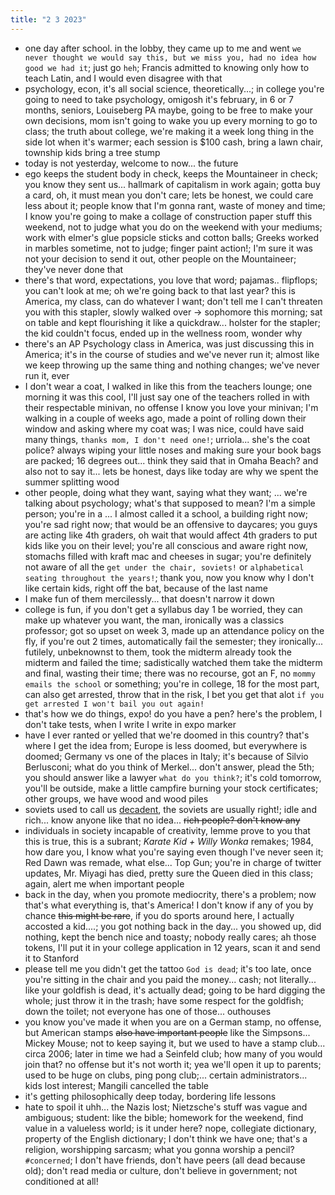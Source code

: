 ```yaml
---
title: "2 3 2023"
---
```

- one day after school. in the lobby, they came up to me and went `we never thought we would say this, but we miss you, had no idea how good we had it`; just go `heh`; Francis admitted to knowing only how to teach Latin, and I would even disagree with that
- psychology, econ, it's all social science, theoretically...; in college you're going to need to take psychology, omigosh it's february, in 6 or 7 months, seniors, Louiseberg PA maybe, going to be free to make your own decisions, mom isn't going to wake you up every morning to go to class; the truth about college, we're making it a week long thing in the side lot when it's warmer; each session is $100 cash, bring a lawn chair, township kids bring a tree stump
- today is not yesterday, welcome to now... the future
- ego keeps the student body in check, keeps the Mountaineer in check; you know they sent us... hallmark of capitalism in work again; gotta buy a card, oh, it must mean you don't care; lets be honest, we could care less about it; people know that I'm gonna rant, waste of money and time; I know you're going to make a collage of construction paper stuff this weekend, not to judge what you do on the weekend with your mediums; work with elmer's glue popsicle sticks and cotton balls; Greeks worked in marbles sometime, not to judge; finger paint action!; I'm sure it was not your decision to send it out, other people on the Mountaineer; they've never done that
- there's that word, expectations, you love that word; pajamas.. flipflops; you can't look at me; oh we're going back to that last year? this is America, my class, can do whatever I want; don't tell me I can't threaten you with this stapler, slowly walked over -> sophomore this morning; sat on table and kept flourishing it like a quickdraw... holster for the stapler; the kid couldn't focus, ended up in the wellness room, wonder why
- there's an AP Psychology class in America, was just discussing this in America; it's in the course of studies and we've never run it; almost like we keep throwing up the same thing and nothing changes; we've never run it, ever
- I don't wear a coat, I walked in like this from the teachers lounge; one morning it was this cool, I'll just say one of the teachers rolled in with their respectable minivan, no offense I know you love your minivan; I'm walking in a couple of weeks ago, made a point of rolling down their window and asking where my coat was; I was nice, could have said many things, `thanks mom, I don't need one!`; urriola... she's the coat police? always wiping your little noses and making sure your book bags are packed; 16 degrees out... think they said that in Omaha Beach? and also not to say it... lets be honest, days like today are why we spent the summer splitting wood
- other people, doing what they want, saying what they want; ... we're talking about psychology; what's that supposed to mean? I'm a simple person; you're in a ... I almost called it a school, a building right now; you're sad right now; that would be an offensive to daycares; you guys are acting like 4th graders, oh wait that would affect 4th graders to put kids like you on their level; you're all conscious and aware right now, stomachs filled with kraft mac and cheeses in sugar; you're definitely not aware of all the `get under the chair, soviets!` or `alphabetical seating throughout the years!`; thank you, now you know why I don't like certain kids, right off the bat, because of the last name
- I make fun of them mercilessly... that doesn't narrow it down
- college is fun, if you don't get a syllabus day 1 be worried, they can make up whatever you want, the man, ironically was a classics professor; got so upset on week 3, made up an attendance policy on the fly, if you're out 2 times, automatically fail the semester; they ironically... futilely, unbeknownst to them, took the midterm already took the midterm and failed the time; sadistically watched them take the midterm and final, wasting their time; there was no recourse, got an F, no `mommy emails the school` or something; you're in college, 18 for the most part, can also get arrested, throw that in the risk, I bet you get that alot `if you get arrested I won't bail you out again!`
- that's how we do things, expo! do you have a pen? here's the problem, I don't take tests, when I write I write in expo marker
- have I ever ranted or yelled that we're doomed in this country? that's where I get the idea from; Europe is less doomed, but everywhere is doomed; Germany vs one of the places in Italy; it's because of Silvio Berlusconi; what do you think of Merkel... don't answer, plead the 5th; you should answer like a lawyer `what do you think?`; it's cold tomorrow, you'll be outside, make a little campfire burning your stock certificates; other groups, we have wood and wood piles
- soviets used to call us <u>decadent</u>, the soviets are usually right!; idle and rich... know anyone like that no idea... ~~rich people? don't know any~~
- individuals in society incapable of creativity, lemme prove to you that this is true, this is a subrant; *Karate Kid + Willy Wonka* remakes; 1984, how dare you, I know what you're saying even though I've never seen it; Red Dawn was remade, what else... Top Gun; you're in charge of twitter updates, Mr. Miyagi has died, pretty sure the Queen died in this class; again, alert me when important people
- back in the day, when you promote mediocrity, there's a problem; now that's what everything is, that's America! I don't know if any of you by chance ~~this might be rare~~, if you do sports around here, I actually accosted a kid....; you got nothing back in the day... you showed up, did nothing, kept the bench nice and toasty; nobody really cares; ah those tokens, I'll put it in your college application in 12 years, scan it and send it to Stanford
- please tell me you didn't get the tattoo `God is dead`; it's too late, once you're sitting in the chair and you paid the money... cash; not literally... like your goldfish is dead, it's actually dead; going to be hard digging the whole; just throw it in the trash; have some respect for the goldfish; down the toilet; not everyone has one of those... outhouses
- you know you've made it when you are on a German stamp, no offense, but American stamps ~~also have important people~~ like the Simpsons... Mickey Mouse; not to keep saying it, but we used to have a stamp club... circa 2006; later in time we had a Seinfeld club; how many of you would join that? no offense but it's not worth it; yea we'll open it up to parents; used to be huge on clubs, ping pong club;... certain administrators... kids lost interest; Mangili cancelled the table
- it's getting philosophically deep today, bordering life lessons
- hate to spoil it uhh... the Nazis lost; Nietzsche's stuff was vague and ambiguous; student: like the bible; homework for the weekend, find value in a valueless world; is it under here? nope, collegiate dictionary, property of the English dictionary; I don't think we have one; that's a religion, worshipping sarcasm; what you gonna worship a pencil? `#concerned`; I don't have friends, don't have peers (all dead because old); don't read media or culture, don't believe in government; not conditioned at all!